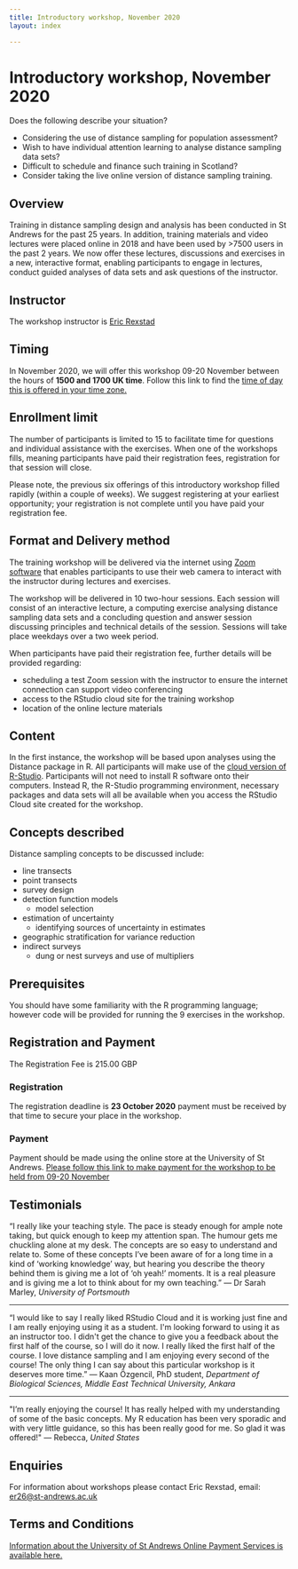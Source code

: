 ```yaml
---
title: Introductory workshop, November 2020
layout: index

---
```


# Introductory workshop, November 2020 

Does the following describe your situation?

- Considering the use of distance sampling for population assessment?
- Wish to have individual attention learning to analyse distance sampling data sets?
- Difficult to schedule and finance such training in Scotland?
- Consider taking the live online version of distance sampling training.

## Overview
Training in distance sampling design and analysis has been conducted in St Andrews for the past 25 years. In addition, training materials and video lectures were placed online in 2018 and have been used by >7500 users in the past 2 years.
We now offer these lectures, discussions and exercises in a new, interactive format, enabling participants to engage in lectures, conduct guided analyses of data sets and ask questions of the instructor.

## Instructor
The workshop instructor is [Eric Rexstad](https://www.creem.st-andrews.ac.uk/person/er26/)

## Timing
In November 2020, we will offer this workshop 09-20 November between the hours of **1500 and 1700 UK time**.  Follow this link to find the [time of day this is offered in your time zone.](https://www.timeanddate.com/worldclock/fixedtime.html?p1=3853&iso=20201109T15&msg=Introductory%20distance%20sampling%20training%20workshop%20from%20St%20Andrews&ah=2)  

## Enrollment limit
The number of participants is limited to 15 to facilitate time for questions and individual assistance with the exercises.  When one of the workshops fills, meaning participants have paid their registration fees, registration for that session will close.

Please note, the previous six offerings of this introductory workshop filled rapidly (within a couple of weeks).  We suggest registering at your earliest opportunity; your registration is not complete until you have paid your registration fee.

## Format and Delivery method
The training workshop will be delivered via the internet using [Zoom software](https://zoom.us) that enables participants to use their web camera to interact with the instructor during lectures and exercises.

The workshop will be delivered in 10 two-hour sessions. Each session will consist of an interactive lecture, a computing exercise analysing distance sampling data sets and a concluding question and answer session discussing principles and technical details of the session. Sessions will take place weekdays over a two week period.

When participants have paid their registration fee, further details will be provided regarding:

- scheduling a test Zoom session with the instructor to ensure the internet connection can support video conferencing
- access to the RStudio cloud site for the training workshop
- location of the online lecture materials

## Content

In the first instance, the workshop will be based upon analyses using the Distance package in R. All participants will make use of the [cloud version of R-Studio](https://rstudio.cloud/). Participants will not need to install R software onto their computers. Instead R, the R-Studio programming environment, necessary packages and data sets will all be available when you access the RStudio Cloud site created for the workshop.

## Concepts described
Distance sampling concepts to be discussed include:

- line transects
- point transects
- survey design
- detection function models
  - model selection
- estimation of uncertainty
  - identifying sources of uncertainty in estimates
- geographic stratification for variance reduction
- indirect surveys
  - dung or nest surveys and use of multipliers

## Prerequisites
You should have some familiarity with the R programming language; however code will be provided for running the 9 exercises in the workshop.

## Registration and Payment
The Registration Fee is 215.00 GBP

### Registration
The registration deadline is **23 October 2020** payment must be received by that time to secure your place in the workshop.

### Payment
Payment should be made using the online store at the University of St Andrews.
[Please follow this link to make payment for the workshop to be held from 09-20 November](https://onlineshop.st-andrews.ac.uk/conferences-and-events/events/creem/introductory-distance-sampling-training-workshop-live-online-9th-20th-november-2020)

## Testimonials
“I really like your teaching style. The pace is steady enough for ample note taking, but quick enough to keep my attention span. The humour gets me chuckling alone at my desk. The concepts are so easy to understand and relate to. Some of these concepts I’ve been aware of for a long time in a kind of ‘working knowledge’ way, but hearing you describe the theory behind them is giving me a lot of ‘oh yeah!’ moments. It is a real pleasure and is giving me a lot to think about for my own teaching.”  — Dr Sarah Marley, <em>University of Portsmouth</em>

***

“I would like to say I really liked RStudio Cloud and it is working just fine and I am really enjoying using it as a student. I'm looking forward to using it as an instructor too. I didn't get the chance to give you a feedback about the first half of the course, so I will do it now. I really liked the first half of the course. I love distance sampling and I am enjoying every second of the course! The only thing I can say about this particular workshop is it deserves more time.” — Kaan Özgencil, PhD student, <em>Department of Biological Sciences, Middle East Technical University, Ankara</em>

***

"I’m really enjoying the course! It has really helped with my understanding of some of the basic concepts. My R education has been very sporadic and with very little guidance, so this has been really good for me. So glad it was offered!" —  Rebecca, <em>United States</em>

## Enquiries

For information about workshops please contact Eric Rexstad, email: [er26@st-andrews.ac.uk](mailto:er26@st-andrews.ac.uk)

## Terms and Conditions
[Information about the University of St Andrews Online Payment Services is available here.](https://onlineshop.st-andrews.ac.uk/help/terms-and-conditions)
